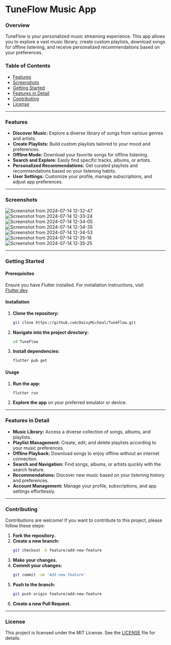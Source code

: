 
# TuneFlow Music App



### Overview

TuneFlow is your personalized music streaming experience. This app allows you to explore a vast music library, create custom playlists, download songs for offline listening, and receive personalized recommendations based on your preferences.

### Table of Contents

- [Features](#features)
- [Screenshots](#screenshots)
- [Getting Started](#getting-started)
- [Features in Detail](#features-in-detail)
- [Contributing](#contributing)
- [License](#license)

---

### Features

- **Discover Music:** Explore a diverse library of songs from various genres and artists.
- **Create Playlists:** Build custom playlists tailored to your mood and preferences.
- **Offline Mode:** Download your favorite songs for offline listening.
- **Search and Explore:** Easily find specific tracks, albums, or artists.
- **Personalized Recommendations:** Get curated playlists and recommendations based on your listening habits.
- **User Settings:** Customize your profile, manage subscriptions, and adjust app preferences.

---

### Screenshots

![Screenshot from 2024-07-14 12-32-47](https://github.com/user-attachments/assets/ef9ed492-ce1d-4425-87fd-acf998f93dde)
![Screenshot from 2024-07-14 12-33-24](https://github.com/user-attachments/assets/c48910b5-66d1-454a-b401-b7b7537cd8b1)
![Screenshot from 2024-07-14 12-34-05](https://github.com/user-attachments/assets/9d0bbd49-4692-4cf2-9596-7fb2d2df40d9)
![Screenshot from 2024-07-14 12-34-35](https://github.com/user-attachments/assets/f23c32c4-d2cd-47de-856a-6d8e5ca65a62)
![Screenshot from 2024-07-14 12-34-53](https://github.com/user-attachments/assets/d14618a0-ab95-46e1-9681-05aa06b1aa03)
![Screenshot from 2024-07-14 12-35-16](https://github.com/user-attachments/assets/1935c567-1a98-4218-8f00-03e356461ecb)
![Screenshot from 2024-07-14 12-35-25](https://github.com/user-attachments/assets/ca8068fc-5745-4ac6-bf0e-e003abf340c9)

---

### Getting Started

#### Prerequisites

Ensure you have Flutter installed. For installation instructions, visit [Flutter.dev](https://flutter.dev).

#### Installation

1. **Clone the repository:**
   ```sh
   git clone https://github.com/DaisyMicheal/TuneFlow.git
   ```
2. **Navigate into the project directory:**
   ```sh
   cd TuneFlow
   ```
3. **Install dependencies:**
   ```sh
   flutter pub get
   ```

#### Usage

1. **Run the app:**
   ```sh
   flutter run
   ```
2. **Explore the app** on your preferred emulator or device.

---

### Features in Detail

- **Music Library:** Access a diverse collection of songs, albums, and playlists.
- **Playlist Management:** Create, edit, and delete playlists according to your music preferences.
- **Offline Playback:** Download songs to enjoy offline without an internet connection.
- **Search and Navigation:** Find songs, albums, or artists quickly with the search feature.
- **Recommendations:** Discover new music based on your listening history and preferences.
- **Account Management:** Manage your profile, subscriptions, and app settings effortlessly.

---

### Contributing

Contributions are welcome! If you want to contribute to this project, please follow these steps:

1. **Fork the repository.**
2. **Create a new branch:**
   ```sh
   git checkout -b feature/add-new-feature
   ```
3. **Make your changes.**
4. **Commit your changes:**
   ```sh
   git commit -am 'Add new feature'
   ```
5. **Push to the branch:**
   ```sh
   git push origin feature/add-new-feature
   ```
6. **Create a new Pull Request.**

---

### License

This project is licensed under the MIT License. See the [LICENSE](LICENSE) file for details.

